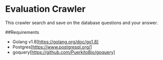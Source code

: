 # Evaluation Crawler

This crawler search and save on the database questions and your answer.

##Requirements
 - Golang v1.8[https://golang.org/doc/go1.8] 
 - Postgres[https://www.postgresql.org/] 
 - goquery[https://github.com/PuerkitoBio/goquery] 
